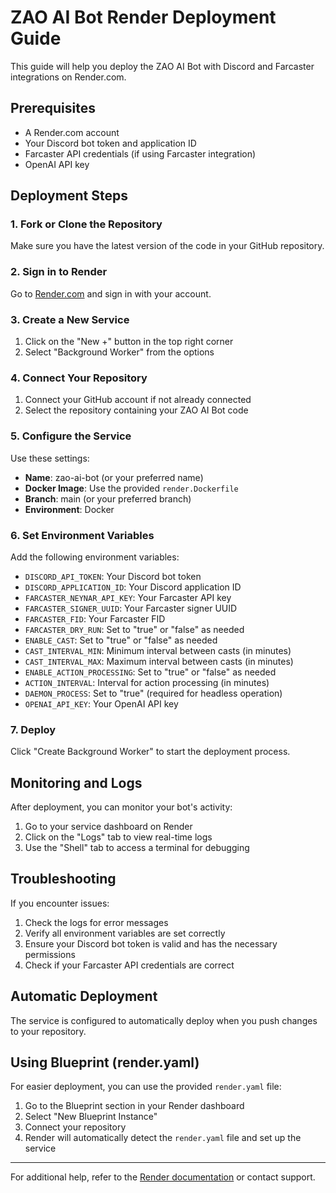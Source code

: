 # ZAO AI Bot Render Deployment Guide

This guide will help you deploy the ZAO AI Bot with Discord and Farcaster integrations on Render.com.

## Prerequisites

- A Render.com account
- Your Discord bot token and application ID
- Farcaster API credentials (if using Farcaster integration)
- OpenAI API key

## Deployment Steps

### 1. Fork or Clone the Repository

Make sure you have the latest version of the code in your GitHub repository.

### 2. Sign in to Render

Go to [Render.com](https://render.com) and sign in with your account.

### 3. Create a New Service

1. Click on the "New +" button in the top right corner
2. Select "Background Worker" from the options

### 4. Connect Your Repository

1. Connect your GitHub account if not already connected
2. Select the repository containing your ZAO AI Bot code

### 5. Configure the Service

Use these settings:
- **Name**: zao-ai-bot (or your preferred name)
- **Docker Image**: Use the provided `render.Dockerfile`
- **Branch**: main (or your preferred branch)
- **Environment**: Docker

### 6. Set Environment Variables

Add the following environment variables:
- `DISCORD_API_TOKEN`: Your Discord bot token
- `DISCORD_APPLICATION_ID`: Your Discord application ID
- `FARCASTER_NEYNAR_API_KEY`: Your Farcaster API key
- `FARCASTER_SIGNER_UUID`: Your Farcaster signer UUID
- `FARCASTER_FID`: Your Farcaster FID
- `FARCASTER_DRY_RUN`: Set to "true" or "false" as needed
- `ENABLE_CAST`: Set to "true" or "false" as needed
- `CAST_INTERVAL_MIN`: Minimum interval between casts (in minutes)
- `CAST_INTERVAL_MAX`: Maximum interval between casts (in minutes)
- `ENABLE_ACTION_PROCESSING`: Set to "true" or "false" as needed
- `ACTION_INTERVAL`: Interval for action processing (in minutes)
- `DAEMON_PROCESS`: Set to "true" (required for headless operation)
- `OPENAI_API_KEY`: Your OpenAI API key

### 7. Deploy

Click "Create Background Worker" to start the deployment process.

## Monitoring and Logs

After deployment, you can monitor your bot's activity:

1. Go to your service dashboard on Render
2. Click on the "Logs" tab to view real-time logs
3. Use the "Shell" tab to access a terminal for debugging

## Troubleshooting

If you encounter issues:

1. Check the logs for error messages
2. Verify all environment variables are set correctly
3. Ensure your Discord bot token is valid and has the necessary permissions
4. Check if your Farcaster API credentials are correct

## Automatic Deployment

The service is configured to automatically deploy when you push changes to your repository.

## Using Blueprint (render.yaml)

For easier deployment, you can use the provided `render.yaml` file:

1. Go to the Blueprint section in your Render dashboard
2. Select "New Blueprint Instance"
3. Connect your repository
4. Render will automatically detect the `render.yaml` file and set up the service

---

For additional help, refer to the [Render documentation](https://render.com/docs) or contact support.
